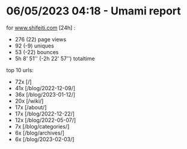# 06/05/2023 04:18 - Umami report
for www.shifeiti.com [24h] :

 - 276 (22) page views
 - 92 (-9) uniques
 - 53 (-22) bounces
 - 5h 8' 51'' (-2h 22' 57'') totaltime


top 10 urls:
 - 72x [/]
 - 41x [/blog/2022-12-09/]
 - 36x [/blog/2023-01-12/]
 - 20x [/wiki/]
 - 17x [/about/]
 - 17x [/blog/2022-12-22/]
 - 12x [/blog/2022-05-07/]
 - 7x [/blog/categories/]
 - 6x [/blog/archives/]
 - 6x [/blog/2023-02-03/]


